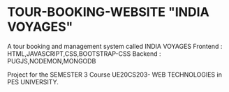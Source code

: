 # TOUR-BOOKING-WEBSITE "INDIA VOYAGES"

A tour booking and management system called INDIA VOYAGES 
Frontend : HTML,JAVASCRIPT,CSS,BOOTSTRAP-CSS
Backend : PUGJS,NODEMON,MONGODB

Project for the SEMESTER 3 Course UE20CS203- WEB TECHNOLOGIES in PES UNIVERSITY.
